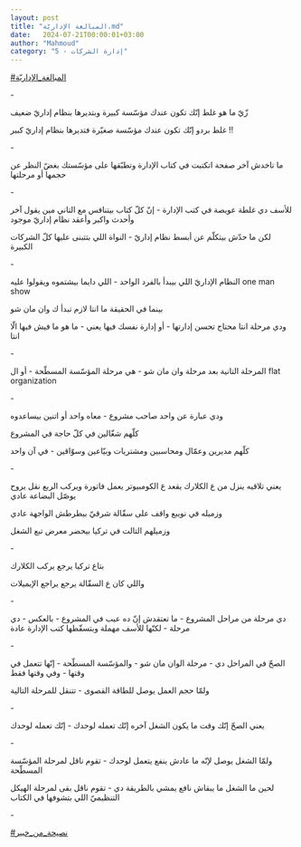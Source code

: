 ```yaml
---
layout: post
title: "المبالغة الإداريّة.md"
date:   2024-07-21T00:00:01+03:00
author: "Mahmoud"
category: "5 - إدارة الشركات"
---
```

[<u>\#المبالغة_الإداريّة</u>](https://www.facebook.com/hashtag/%D8%A7%D9%84%D9%85%D8%A8%D8%A7%D9%84%D8%BA%D8%A9_%D8%A7%D9%84%D8%A5%D8%AF%D8%A7%D8%B1%D9%8A%D9%91%D8%A9?__eep__=6&__cft__%5b0%5d=AZVmnE20vUEu7sG7XpliHBTyYSajEJ4NGFN6yCIJj6Fl4iLQt8OXgp6_1e3l1oi6Jb-NdX_a-5afh1EKFoyz3DxtzAvIhdCGRyiABEpB3onyAGuU7VFOfTtgj8xEyswvfcPM4DABEbHYwVpPD0WlxEWfHQJkU-eCgqTj5GXXHenvYpKTpFH-GRLXwqmKeZva1NOSTiO8OqfZax1QMPnMLKzS&__tn__=*NK-R)

\-

زّيّ ما هو غلط إنّك تكون عندك مؤسّسة كبيرة وبتديرها بنظام
إداريّ ضعيف

غلط بردو إنّك تكون عندك مؤسّسة صغيّرة فتديرها بنظام إداريّ
كبير !!

\-

ما تاخدش آخر صفحة اتكتبت في كتاب الإدارة وتطبّقها على
مؤسّستك بغضّ النظر عن حجمها أو مرحلتها

\-

للأسف دي غلطة عويصة في كتب الإدارة - إنّ كلّ كتاب بيتنافس
مع التاني مين يقول آخر وأحدث واكبر وأعقد نظام إداريّ موجود

لكن ما حدّش بيتكلّم عن أبسط نظام إداريّ - النواة اللي
بتتبنى عليها كلّ الشركات الكبيرة

\-

النظام الإداريّ اللي بيبدأ بالفرد الواحد - اللي دايما
بيشتموه ويقولوا عليه one man show

بينما في الحقيقة ما انتا لازم تبدأ ك وان مان شو

ودي مرحلة انتا محتاج تحسن إدارتها - أو إدارة نفسك فيها
يعني - ما هو ما فيش فيها الّا انتا

\-

المرحلة التانية بعد مرحلة وان مان شو - هي مرحلة المؤسّسة
المسطّحة - أو ال flat organization

\-

ودي عبارة عن واحد صاحب مشروع - معاه واحد أو اتنين
بيساعدوه

كلّهم شغّالين في كلّ حاجة في المشروع

كلّهم مديرين وعمّال ومحاسبين ومشتريات وبيّاعين وسوّاقين - في
آن واحد

\-

يعني تلاقيه ينزل من ع الكلارك يقعد ع الكومبيوتر يعمل
فاتورة ويركب الربع نقل يروح يوصّل البضاعة عادي

وزميله في نويبع واقف على سقّالة شرقيّ بيطرطش الواجهة
عادي

وزميلهم التالت في تركيا بيحضر معرض تبع الشغل

\-

بتاع تركيا يرجع يركب الكلارك

واللي كان ع السقّالة يرجع يراجع الإيميلات

\-

دي مرحلة من مراحل المشروع - ما تعتقدش إنّ ده عيب في
المشروع - بالعكس - دي مرحلة - لكنّها للأسف مهملة وبتسقّطها كتب الإدارة
عادة

\-

الصحّ في المراحل دي - مرحلة الوان مان شو - والمؤسّسة
المسطّحة - إنّها تتعمل في وقتها - وفي وقتها فقط

ولمّا حجم العمل يوصل للطاقة القصوى - تتنقل للمرحلة
التالية

\-

يعني الصحّ إنّك وقت ما يكون الشغل آخره إنّك تعمله لوحدك -
إنّك تعمله لوحدك

\-

ولمّا الشغل يوصل لإنّه ما عادش ينفع يتعمل لوحدك - تقوم
ناقل لمرحلة المؤسّسة المسطّحة

لحين ما الشغل ما يبقاش نافع يمشي بالطريقة دي - تقوم ناقل
بقى لمرحلة الهيكل التنظيميّ اللي بتشوفها في الكتاب

\-

[<u>\#نصيحة_من_خبير</u>](https://www.facebook.com/hashtag/%D9%86%D8%B5%D9%8A%D8%AD%D8%A9_%D9%85%D9%86_%D8%AE%D8%A8%D9%8A%D8%B1?__eep__=6&__cft__%5b0%5d=AZVmnE20vUEu7sG7XpliHBTyYSajEJ4NGFN6yCIJj6Fl4iLQt8OXgp6_1e3l1oi6Jb-NdX_a-5afh1EKFoyz3DxtzAvIhdCGRyiABEpB3onyAGuU7VFOfTtgj8xEyswvfcPM4DABEbHYwVpPD0WlxEWfHQJkU-eCgqTj5GXXHenvYpKTpFH-GRLXwqmKeZva1NOSTiO8OqfZax1QMPnMLKzS&__tn__=*NK-R)
